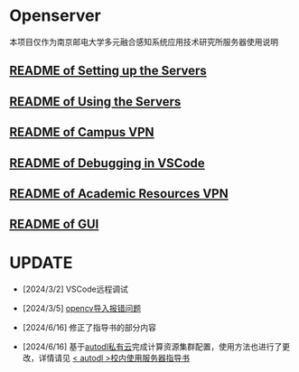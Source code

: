# Openserver
本项目仅作为南京邮电大学多元融合感知系统应用技术研究所服务器使用说明
## [README of Setting up the Servers](Server_Setup_Guide.md)
## [README of Using the Servers](autodl/Server_Use_Guide_on_Campus.md)
## [README of Campus VPN](Server_Use_Guide_outside_Campus.md)
## [README of Debugging in VSCode](Server_Debug_Guide.md)
## [README of Academic Resources VPN](Proxy.md)
## [README of GUI](Installing_GUI_and_VNCServer/Installing_GUI_and_VNCServer.md)

# UPDATE
- [2024/3/2] VSCode远程调试
- [2024/3/5] [opencv导入报错问题](Server_Use_Guide_on_Campus.md)

- [2024/6/16] 修正了指导书的部分内容

- [2024/6/16] 基于[autodl私有云](https://private.autodl.com/)完成计算资源集群配置，使用方法也进行了更改，详情请见 [< autodl >校内使用服务器指导书](autodl/Server_Use_Guide_on_Campus.md)

